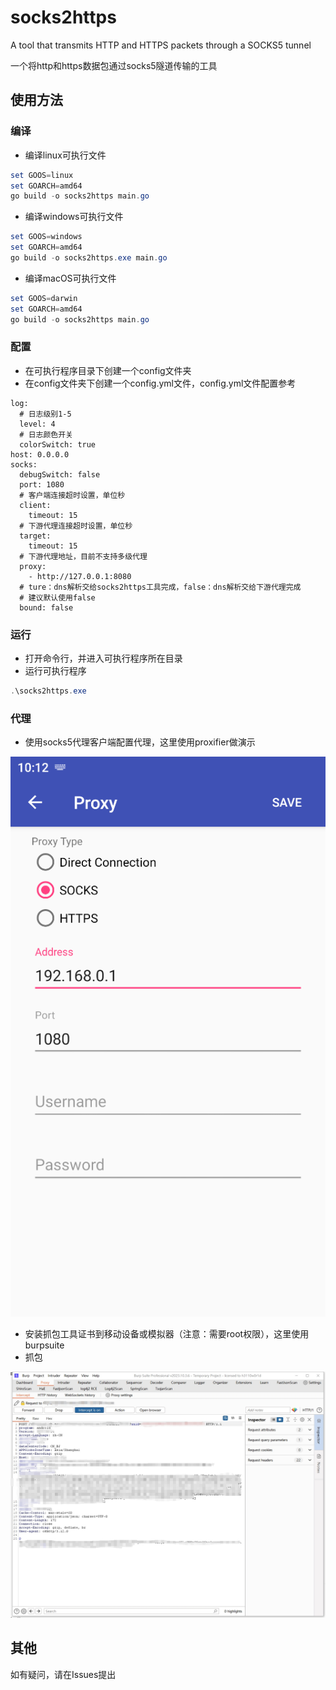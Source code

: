 # socks2https
A tool that transmits HTTP and HTTPS packets through a SOCKS5 tunnel

一个将http和https数据包通过socks5隧道传输的工具

## 使用方法

### 编译

- 编译linux可执行文件

```powershell
set GOOS=linux
set GOARCH=amd64
go build -o socks2https main.go
```

- 编译windows可执行文件

```powershell
set GOOS=windows
set GOARCH=amd64
go build -o socks2https.exe main.go
```

- 编译macOS可执行文件

```powershell
set GOOS=darwin
set GOARCH=amd64
go build -o socks2https main.go
```

### 配置

- 在可执行程序目录下创建一个config文件夹
- 在config文件夹下创建一个config.yml文件，config.yml文件配置参考

```
log:
  # 日志级别1-5
  level: 4
  # 日志颜色开关
  colorSwitch: true
host: 0.0.0.0
socks:
  debugSwitch: false
  port: 1080
  # 客户端连接超时设置，单位秒
  client:
    timeout: 15
  # 下游代理连接超时设置，单位秒
  target:
    timeout: 15
  # 下游代理地址，目前不支持多级代理
  proxy:
    - http://127.0.0.1:8080
  # ture：dns解析交给socks2https工具完成，false：dns解析交给下游代理完成
  # 建议默认使用false
  bound: false
```

### 运行

- 打开命令行，并进入可执行程序所在目录
- 运行可执行程序

```powershell
.\socks2https.exe
```

### 代理

- 使用socks5代理客户端配置代理，这里使用proxifier做演示

![proxifier配置](.\images\1.png)

- 安装抓包工具证书到移动设备或模拟器（注意：需要root权限），这里使用burpsuite
- 抓包

![burp抓包](.\images\2.png)

## 其他

如有疑问，请在Issues提出
